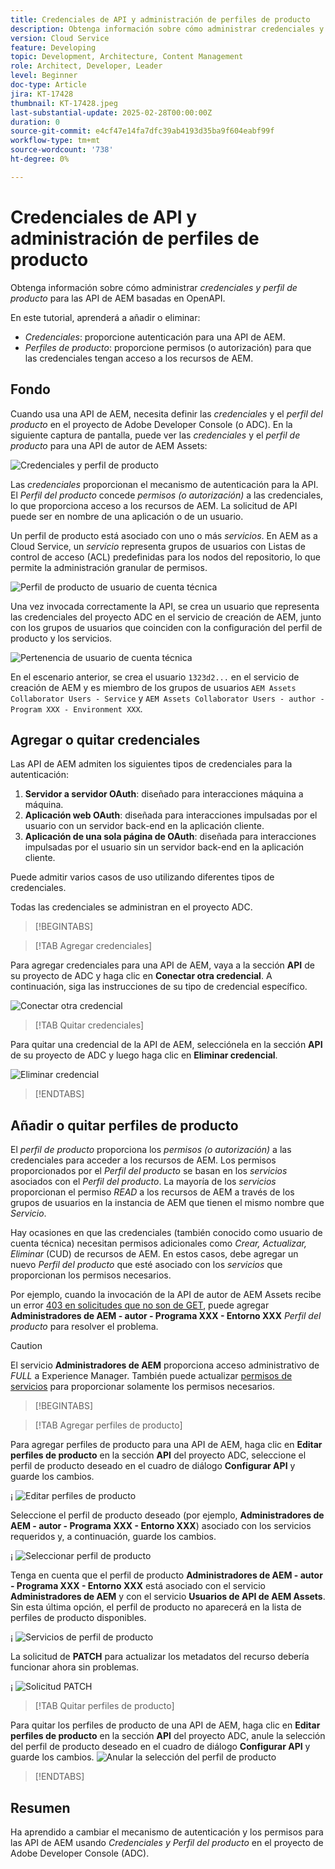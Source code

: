 ```yaml
---
title: Credenciales de API y administración de perfiles de producto
description: Obtenga información sobre cómo administrar credenciales y perfiles de producto para las API de AEM.
version: Cloud Service
feature: Developing
topic: Development, Architecture, Content Management
role: Architect, Developer, Leader
level: Beginner
doc-type: Article
jira: KT-17428
thumbnail: KT-17428.jpeg
last-substantial-update: 2025-02-28T00:00:00Z
duration: 0
source-git-commit: e4cf47e14fa7dfc39ab4193d35ba9f604eabf99f
workflow-type: tm+mt
source-wordcount: '738'
ht-degree: 0%

---
```



# Credenciales de API y administración de perfiles de producto

Obtenga información sobre cómo administrar _credenciales y perfil de producto_ para las API de AEM basadas en OpenAPI.

En este tutorial, aprenderá a añadir o eliminar:

- _Credenciales_: proporcione autenticación para una API de AEM.
- _Perfiles de producto_: proporcione permisos (o autorización) para que las credenciales tengan acceso a los recursos de AEM.

## Fondo

Cuando usa una API de AEM, necesita definir las _credenciales_ y el _perfil del producto_ en el proyecto de Adobe Developer Console (o ADC). En la siguiente captura de pantalla, puede ver las _credenciales_ y el _perfil de producto_ para una API de autor de AEM Assets:

![Credenciales y perfil de producto](../assets/how-to/API-Credentials-Product-Profile.png)

Las _credenciales_ proporcionan el mecanismo de autenticación para la API. El _Perfil del producto_ concede _permisos (o autorización)_ a las credenciales, lo que proporciona acceso a los recursos de AEM. La solicitud de API puede ser en nombre de una aplicación o de un usuario.

Un perfil de producto está asociado con uno o más _servicios_. En AEM as a Cloud Service, un _servicio_ representa grupos de usuarios con Listas de control de acceso (ACL) predefinidas para los nodos del repositorio, lo que permite la administración granular de permisos.

![Perfil de producto de usuario de cuenta técnica](../assets/s2s/technical-account-user-product-profile.png)

Una vez invocada correctamente la API, se crea un usuario que representa las credenciales del proyecto ADC en el servicio de creación de AEM, junto con los grupos de usuarios que coinciden con la configuración del perfil de producto y los servicios.

![Pertenencia de usuario de cuenta técnica](../assets/s2s/technical-account-user-membership.png)

En el escenario anterior, se crea el usuario `1323d2...` en el servicio de creación de AEM y es miembro de los grupos de usuarios `AEM Assets Collaborator Users - Service` y `AEM Assets Collaborator Users - author - Program XXX - Environment XXX`.

## Agregar o quitar credenciales

Las API de AEM admiten los siguientes tipos de credenciales para la autenticación:

1. **Servidor a servidor OAuth**: diseñado para interacciones máquina a máquina.
1. **Aplicación web OAuth**: diseñada para interacciones impulsadas por el usuario con un servidor back-end en la aplicación cliente.
1. **Aplicación de una sola página de OAuth**: diseñada para interacciones impulsadas por el usuario sin un servidor back-end en la aplicación cliente.

Puede admitir varios casos de uso utilizando diferentes tipos de credenciales.

Todas las credenciales se administran en el proyecto ADC.

>[!BEGINTABS]

>[!TAB Agregar credenciales]

Para agregar credenciales para una API de AEM, vaya a la sección **API** de su proyecto de ADC y haga clic en **Conectar otra credencial**. A continuación, siga las instrucciones de su tipo de credencial específico.

![Conectar otra credencial](../assets/how-to/connect-another-credential.png)

>[!TAB Quitar credenciales]

Para quitar una credencial de la API de AEM, selecciónela en la sección **API** de su proyecto de ADC y luego haga clic en **Eliminar credencial**.

![Eliminar credencial](../assets/how-to/delete-credential.png)


>[!ENDTABS]

## Añadir o quitar perfiles de producto

El _perfil de producto_ proporciona los _permisos (o autorización)_ a las credenciales para acceder a los recursos de AEM. Los permisos proporcionados por el _Perfil del producto_ se basan en los _servicios_ asociados con el _Perfil del producto_. La mayoría de los _servicios_ proporcionan el permiso _READ_ a los recursos de AEM a través de los grupos de usuarios en la instancia de AEM que tienen el mismo nombre que _Servicio_.

Hay ocasiones en que las credenciales (también conocido como usuario de cuenta técnica) necesitan permisos adicionales como _Crear, Actualizar, Eliminar_ (CUD) de recursos de AEM. En estos casos, debe agregar un nuevo _Perfil del producto_ que esté asociado con los _servicios_ que proporcionan los permisos necesarios.

Por ejemplo, cuando la invocación de la API de autor de AEM Assets recibe un error [403 en solicitudes que no son de GET](../use-cases/invoke-api-using-oauth-s2s.md#403-error-for-non-get-requests), puede agregar **Administradores de AEM - autor - Programa XXX - Entorno XXX** _Perfil del producto_ para resolver el problema.

>[!CAUTION]
>
>El servicio **Administradores de AEM** proporciona acceso administrativo de _FULL_ a Experience Manager. También puede actualizar [permisos de servicios](./services-user-group-permission-management.md) para proporcionar solamente los permisos necesarios.

>[!BEGINTABS]

>[!TAB Agregar perfiles de producto]

Para agregar perfiles de producto para una API de AEM, haga clic en **Editar perfiles de producto** en la sección **API** del proyecto ADC, seleccione el perfil de producto deseado en el cuadro de diálogo **Configurar API** y guarde los cambios.

¡    ![Editar perfiles de producto](../assets/how-to/edit-product-profiles.png)

Seleccione el perfil de producto deseado (por ejemplo, **Administradores de AEM - autor - Programa XXX - Entorno XXX**) asociado con los servicios requeridos y, a continuación, guarde los cambios.

¡    ![Seleccionar perfil de producto](../assets/how-to/select-product-profile.png)

Tenga en cuenta que el perfil de producto **Administradores de AEM - autor - Programa XXX - Entorno XXX** está asociado con el servicio **Administradores de AEM** y con el servicio **Usuarios de API de AEM Assets**. Sin esta última opción, el perfil de producto no aparecerá en la lista de perfiles de producto disponibles.

¡    ![Servicios de perfil de producto](../assets/how-to/product-profile-services.png)

La solicitud de **PATCH** para actualizar los metadatos del recurso debería funcionar ahora sin problemas.

¡    ![Solicitud PATCH](../assets/how-to/patch-request.png)


>[!TAB Quitar perfiles de producto]

Para quitar los perfiles de producto de una API de AEM, haga clic en **Editar perfiles de producto** en la sección **API** del proyecto ADC, anule la selección del perfil de producto deseado en el cuadro de diálogo **Configurar API** y guarde los cambios.
![Anular la selección del perfil de producto](../assets/how-to/deselect-product-profile.png)

>[!ENDTABS]

## Resumen

Ha aprendido a cambiar el mecanismo de autenticación y los permisos para las API de AEM usando _Credenciales y Perfil del producto_ en el proyecto de Adobe Developer Console (ADC).
